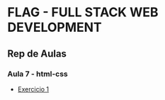 # FLAG - FULL STACK WEB DEVELOPMENT
## Rep de Aulas
### Aula 7 - html-css

- [Exercicio 1](/html_css/aula7/ex1/)




